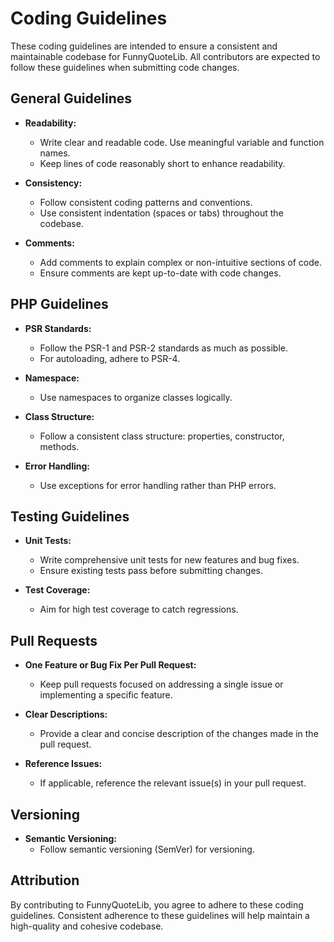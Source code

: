 # Coding Guidelines

These coding guidelines are intended to ensure a consistent and maintainable codebase for FunnyQuoteLib. All contributors are expected to follow these guidelines when submitting code changes.

## General Guidelines

- **Readability:**
  - Write clear and readable code. Use meaningful variable and function names.
  - Keep lines of code reasonably short to enhance readability.

- **Consistency:**
  - Follow consistent coding patterns and conventions.
  - Use consistent indentation (spaces or tabs) throughout the codebase.

- **Comments:**
  - Add comments to explain complex or non-intuitive sections of code.
  - Ensure comments are kept up-to-date with code changes.

## PHP Guidelines

- **PSR Standards:**
  - Follow the PSR-1 and PSR-2 standards as much as possible.
  - For autoloading, adhere to PSR-4.

- **Namespace:**
  - Use namespaces to organize classes logically.

- **Class Structure:**
  - Follow a consistent class structure: properties, constructor, methods.

- **Error Handling:**
  - Use exceptions for error handling rather than PHP errors.

## Testing Guidelines

- **Unit Tests:**
  - Write comprehensive unit tests for new features and bug fixes.
  - Ensure existing tests pass before submitting changes.

- **Test Coverage:**
  - Aim for high test coverage to catch regressions.

## Pull Requests

- **One Feature or Bug Fix Per Pull Request:**
  - Keep pull requests focused on addressing a single issue or implementing a specific feature.

- **Clear Descriptions:**
  - Provide a clear and concise description of the changes made in the pull request.

- **Reference Issues:**
  - If applicable, reference the relevant issue(s) in your pull request.

## Versioning

- **Semantic Versioning:**
  - Follow semantic versioning (SemVer) for versioning.

## Attribution

By contributing to FunnyQuoteLib, you agree to adhere to these coding guidelines. Consistent adherence to these guidelines will help maintain a high-quality and cohesive codebase.
